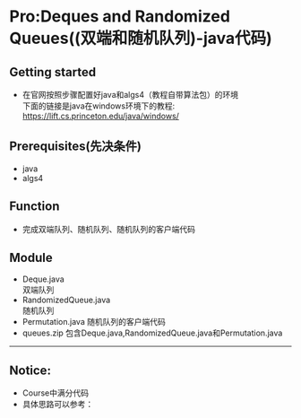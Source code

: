 Pro:Deques and Randomized Queues((双端和随机队列)-java代码)
=====

Getting started
---
* 在官网按照步骤配置好java和algs4（教程自带算法包）的环境  
下面的链接是java在windows环境下的教程:  
https://lift.cs.princeton.edu/java/windows/

Prerequisites(先决条件)
---
* java 
* algs4

Function
---
* 完成双端队列、随机队列、随机队列的客户端代码



Module
---
* Deque.java  
双端队列
* RandomizedQueue.java  
随机队列
* Permutation.java
随机队列的客户端代码
* queues.zip
包含Deque.java,RandomizedQueue.java和Permutation.java
---

Notice:
--- 
* Course中满分代码
* 具体思路可以参考：
